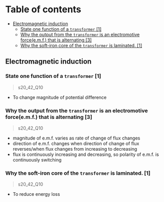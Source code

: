 # Table of contents

- [Electromagnetic induction](#electromagnetic-induction)
  - [State one function of a `transformer` \[1\]](#state-one-function-of-a-transformer-1)
  - [Why the output from the `transformer` is an electromotive force(e.m.f.) that is alternating \[3\]](#why-the-output-from-the-transformer-is-an-electromotive-forceemf-that-is-alternating-3)
  - [Why the soft-iron core of the `transformer` is laminated. \[1\]](#why-the-soft-iron-core-of-the-transformer-is-laminated-1)

Electromagnetic induction
-------------------------

### State one function of a `transformer` \[1\]
> s20_42_Q10

- To change magnitude of potential difference

### Why the output from the `transformer` is an electromotive force(e.m.f.) that is alternating \[3\]
> s20_42_Q10

- magnitude of e.m.f. varies as rate of change of flux changes
- direction of e.m.f. changes when direction of change of flux reverses/when flux changes from increasing to decreasing
- flux is continuously increasing and decreasing, so polarity of e.m.f. is continuously switching

### Why the soft-iron core of the `transformer` is laminated. \[1\]
> s20_42_Q10

- To reduce energy loss
